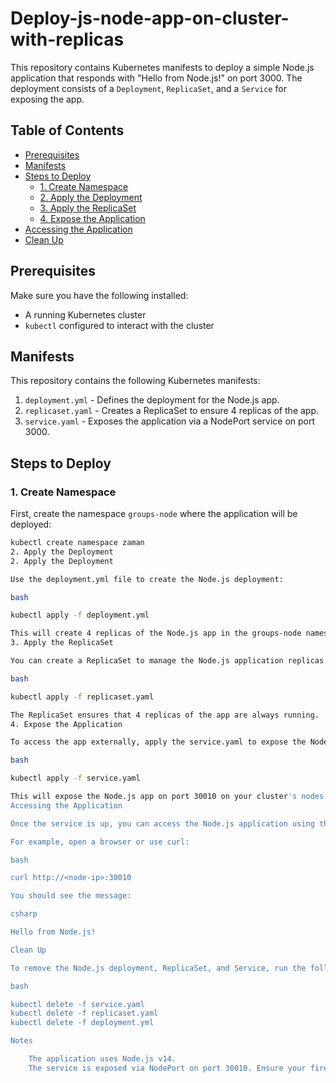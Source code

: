 # Deploy-js-node-app-on-cluster-with-replicas

This repository contains Kubernetes manifests to deploy a simple Node.js application that responds with "Hello from Node.js!" on port 3000. The deployment consists of a `Deployment`, `ReplicaSet`, and a `Service` for exposing the app.

## Table of Contents
- [Prerequisites](#prerequisites)
- [Manifests](#manifests)
- [Steps to Deploy](#steps-to-deploy)
  - [1. Create Namespace](#1-create-namespace)
  - [2. Apply the Deployment](#2-apply-the-deployment)
  - [3. Apply the ReplicaSet](#3-apply-the-replicaset)
  - [4. Expose the Application](#4-expose-the-application)
- [Accessing the Application](#accessing-the-application)
- [Clean Up](#clean-up)

## Prerequisites

Make sure you have the following installed:
- A running Kubernetes cluster
- `kubectl` configured to interact with the cluster

## Manifests

This repository contains the following Kubernetes manifests:
1. `deployment.yml` - Defines the deployment for the Node.js app.
2. `replicaset.yaml` - Creates a ReplicaSet to ensure 4 replicas of the app.
3. `service.yaml` - Exposes the application via a NodePort service on port 3000.

## Steps to Deploy

### 1. Create Namespace

First, create the namespace `groups-node` where the application will be deployed:

```bash
kubectl create namespace zaman
2. Apply the Deployment
2. Apply the Deployment

Use the deployment.yml file to create the Node.js deployment:

bash

kubectl apply -f deployment.yml

This will create 4 replicas of the Node.js app in the groups-node namespace.
3. Apply the ReplicaSet

You can create a ReplicaSet to manage the Node.js application replicas. Apply the replicaset.yaml:

bash

kubectl apply -f replicaset.yaml

The ReplicaSet ensures that 4 replicas of the app are always running.
4. Expose the Application

To access the app externally, apply the service.yaml to expose the Node.js app through a NodePort service:

bash

kubectl apply -f service.yaml

This will expose the Node.js app on port 30010 on your cluster's nodes.
Accessing the Application

Once the service is up, you can access the Node.js application using the external IP of any of your cluster nodes and the assigned NodePort.

For example, open a browser or use curl:

bash

curl http://<node-ip>:30010

You should see the message:

csharp

Hello from Node.js!

Clean Up

To remove the Node.js deployment, ReplicaSet, and Service, run the following commands:

bash

kubectl delete -f service.yaml
kubectl delete -f replicaset.yaml
kubectl delete -f deployment.yml

Notes

    The application uses Node.js v14.
    The service is exposed via NodePort on port 30010. Ensure your firewall settings allow traffic to this port.


